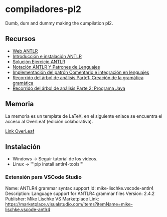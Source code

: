 # compiladores-pl2
Dumb, dum and dummy making the cumpilation pl2.

## Recursos

- [Web ANTLR](https://www.antlr.org/)
- [Introducción e instalación ANTLR](https://www.youtube.com/watch?v=p_7okCxR-KQ)
- [Solución Ejercicio ANTLR](https://www.youtube.com/watch?v=uF64ZYaVzSc)
- [Notación ANTLR Y Patrones de Lenguajes](https://www.youtube.com/watch?v=GeMNhkKGR3w)
- [Implementación del patrón Comentario e integración en lenguajes](https://www.youtube.com/watch?v=eBGKCrJiqXQ)
- [Recorrido del árbol de análisis Parte1: Creación de la gramática gramática](https://www.youtube.com/watch?v=8YloShXyUpw)
- [Recorrido del árbol de análisis Parte 2: Programa Java](https://www.youtube.com/watch?v=M9Ln7Jsgn64)

## Memoria

La memoria es un template de LaTeX, en el siguiente enlace se encuentra el acceso al OverLeaf (edición colaborativa).

[Link OverLeaf](https://es.overleaf.com/2369829969xtbrwsgwswtp)

## Instalación

- Windows -> Seguir tutorial de los vídeos.
- Linux -> '''pip install antlr4-tools'''

### Extensión para VSCode Studio

Name: ANTLR4 grammar syntax support
Id: mike-lischke.vscode-antlr4
Description: Language support for ANTLR4 grammar files
Version: 2.4.2
Publisher: Mike Lischke
VS Marketplace Link: https://marketplace.visualstudio.com/items?itemName=mike-lischke.vscode-antlr4